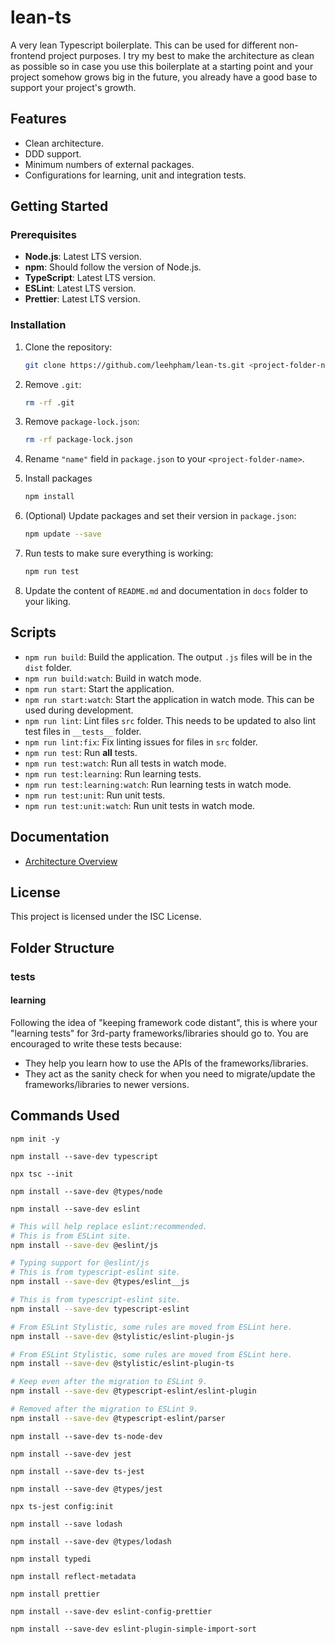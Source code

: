 # lean-ts

A very lean Typescript boilerplate.
This can be used for different non-frontend project purposes.
I try my best to make the architecture as clean as possible so in case
you use this boilerplate at a starting point and
your project somehow grows big in the future,
you already have a good base to support your project's growth.

## Features

- Clean architecture.
- DDD support.
- Minimum numbers of external packages.
- Configurations for learning, unit and integration tests.

## Getting Started

### Prerequisites

- **Node.js**: Latest LTS version.
- **npm**: Should follow the version of Node.js.
- **TypeScript**: Latest LTS version.
- **ESLint**: Latest LTS version.
- **Prettier**: Latest LTS version.

### Installation

1. Clone the repository:

    ```bash
    git clone https://github.com/leehpham/lean-ts.git <project-folder-name>

2. Remove `.git`:

    ```bash
    rm -rf .git
    ```

3. Remove `package-lock.json`:

    ```bash
    rm -rf package-lock.json
    ```

4. Rename `"name"` field in `package.json` to your `<project-folder-name>`.

5. Install packages

    ```bash
    npm install
    ```

6. (Optional) Update packages and set their version in `package.json`:

    ```bash
    npm update --save
    ```

7. Run tests to make sure everything is working:

    ```bash
    npm run test
    ```

8. Update the content of `README.md` and documentation in `docs` folder to your liking.

## Scripts

- `npm run build`: Build the application.
  The output `.js` files will be in the `dist` folder.
- `npm run build:watch`: Build in watch mode.
- `npm run start`: Start the application.
- `npm run start:watch`: Start the application in watch mode.
  This can be used during development.
- `npm run lint`: Lint files `src` folder.
  This needs to be updated to also lint test files in `__tests__` folder.
- `npm run lint:fix`: Fix linting issues for files in `src` folder.
- `npm run test`: Run **all** tests.
- `npm run test:watch`: Run all tests in watch mode.
- `npm run test:learning`: Run learning tests.
- `npm run test:learning:watch`: Run learning tests in watch mode.
- `npm run test:unit`: Run unit tests.
- `npm run test:unit:watch`: Run unit tests in watch mode.

## Documentation

- [Architecture Overview](./docs/ARCHITECTURE.md)

## License

This project is licensed under the ISC License.

## Folder Structure

### __tests__

#### learning

Following the idea of "keeping framework code distant",
this is where your "learning tests" for 3rd-party frameworks/libraries should go to.
You are encouraged to write these tests because:
- They help you learn how to use the APIs of the frameworks/libraries.
- They act as the sanity check for when you need to migrate/update the frameworks/libraries to newer versions.

## Commands Used

`npm init -y`

`npm install --save-dev typescript`

`npx tsc --init`

`npm install --save-dev @types/node`

`npm install --save-dev eslint`

```bash
# This will help replace eslint:recommended.
# This is from ESLint site. 
npm install --save-dev @eslint/js
```

```bash
# Typing support for @eslint/js
# This is from typescript-eslint site.
npm install --save-dev @types/eslint__js

```

```bash
# This is from typescript-eslint site.
npm install --save-dev typescript-eslint
```

```bash
# From ESLint Stylistic, some rules are moved from ESLint here.
npm install --save-dev @stylistic/eslint-plugin-js
```

```bash
# From ESLint Stylistic, some rules are moved from ESLint here.
npm install --save-dev @stylistic/eslint-plugin-ts
```

```bash
# Keep even after the migration to ESLint 9.
npm install --save-dev @typescript-eslint/eslint-plugin
```

```bash
# Removed after the migration to ESLint 9.
npm install --save-dev @typescript-eslint/parser
```

`npm install --save-dev ts-node-dev`

`npm install --save-dev jest`

`npm install --save-dev ts-jest`

`npm install --save-dev @types/jest`

`npx ts-jest config:init`

`npm install --save lodash`

`npm install --save-dev @types/lodash`

`npm install typedi`

`npm install reflect-metadata`

`npm install prettier`

`npm install --save-dev eslint-config-prettier`

`npm install --save-dev eslint-plugin-simple-import-sort`
